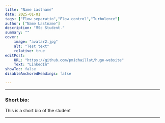 ```yaml
---
title: "Name Lastname" 
date: 2025-01-01
tags: ["Flow separatio","Flow control","Turbulence"]
author: ["Name Lastname"]
description: "MSc Student."
summary: ""
cover:
    image: "avatar2.jpg"
    alt: "Test text"
    relative: true
editPost:
    URL: "https://github.com/pmichaillat/hugo-website"
    Text: "LinkedIn"
showToc: false
disableAnchoredHeadings: false

---
```


---

### Short bio:

This is a short bio of the student

---